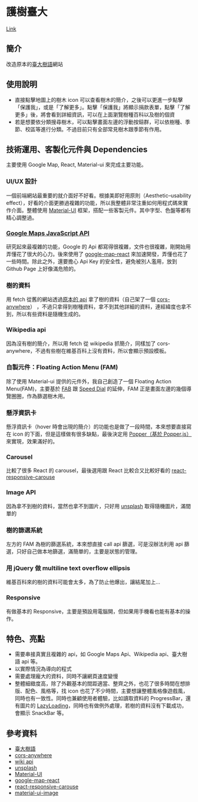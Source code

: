 # 護樹臺大

[Link](https://rhodanthe1116.github.io/final/)

## 簡介

改造原本的[臺大樹語](https://map.ntu.edu.tw/ntutree/index.htm)網站

## 使用說明

- 直接點擊地圖上的樹木 icon 可以查看樹木的簡介，之後可以更進一步點擊「保護我」，或是「了解更多」。點擊「保護我」將顯示捐款表單，點擊「了解更多」後，將會看到詳細資訊，可以在上面瀏覽樹種百科以及樹的個資
- 若是想要依分類搜尋樹木，可以點擊畫面左邊的浮動按鈕群，可以依樹種、季節、校區等進行分類。不過目前只有全部常見樹木跟季節有作用。

## 技術運用、客製化元件與 Dependencies

主要使用 Google Map, React, Material-ui 來完成主要功能。

### UI/UX 設計

一個前端網站最重要的就介面好不好看。根據美即好用原則（Aesthetic–usability effect），好看的介面更勝過複雜的功能，所以我整體非常注重如何用程式碼來實作介面。整體使用 [Material-UI](https://material-ui.com/) 框架，搭配一些客製元件。其中字型、色盤等都有精心調整過。

### [Google Maps JavaScript API](https://developers.google.com/maps/documentation/javascript/tutorial)

研究起來最複雜的功能，Google 的 Api 都寫得很複雜，文件也很複雜，剛開始用弄懂花了很大的心力。後來使用了 [google-map-react](https://github.com/google-map-react/google-map-react) 來加速開發，弄懂也花了一些時間。除此之外，還要擔心 Api Key 的安全性，避免被別人濫用，放到 Github Page 上好像滿危險的。

### 樹的資料

用 fetch 從舊的網站透過[原本的 api](https://map.ntu.edu.tw/ntutree/permitAll/treeDb/listAll) 拿了樹的資料（自己架了一個 [cors-anywhere](https://cors-anywhere.herokuapp.com/)） ，不過只拿得到樹種資料，拿不到其他詳細的資料，連經緯度也拿不到，所以有些資料是隨機生成的。

### Wikipedia api

因為沒有樹的簡介，所以用 fetch 從 wikipedia 抓簡介，同樣加了 cors-anywhere，不過有些樹在維基百科上沒有資料，所以會顯示預設模板。

### 自製元件：Floating Action Menu (FAM)

除了使用 Material-ui 提供的元件外，我自己創造了一個 Floating Action Menu(FAM)，主要基於 [FAB](https://material-ui.com/components/floating-action-button/#floating-action-button) 跟 [Speed Dial](https://material-ui.com/components/speed-dial/#speed-dial) 的延伸，FAM 正是畫面左邊的幾個導覽圈圈，作為篩選樹木用。

### 懸浮資訊卡

懸浮資訊卡（hover 時會出現的簡介）的功能也是做了一段時間，本來想要直接寫在 icon 的下面，但是這樣做有很多缺點，最後決定用 [Popper（基於 Popper.js）](https://material-ui.com/components/popper/#popper) 來實現，效果滿好的。

### Carousel

比較了很多 React 的 carousel，最後選用跟 React 比較合又比較好看的 [react-responsive-carouse](https://www.npmjs.com/package/react-responsive-carousel)

### Image API

因為拿不到樹的資料，當然也拿不到圖片，只好用 [unsplash](https://source.unsplash.com/345x200/?tree) 取得隨機圖片，滿間單的

### 樹的篩選系統

左方的 FAM 為樹的篩選系統，本來想直接 call api 篩選，可是沒辦法利用 api 篩選，只好自己做本地篩選，滿簡單的，主要是狀態的管理。

### 用 jQuery 做 multiline text overflow ellipsis

維基百科來的樹的資料可能會太多，為了防止他爆出，讓結尾加上...

### Responsive

有做基本的 Responsive，主要是預設用電腦開，但如果用手機看也能有基本的操作。

## 特色、亮點

- 需要串接真實且複雜的 api，如 Google Maps Api、Wikipedia api、臺大樹語 api 等。
- 以實際情況為導向的程式
- 需要處理龐大的資料，同時不讓網頁速度變慢
- 整體細緻度高，除了外觀基本的間距適當、整齊之外，也花了很多時間在想排版、配色、風格等，找 icon 也花了不少時間，主要想讓整體風格像遊戲風，同時也有一致性。同時也兼顧使用者體驗，比如讀取資料的 ProgressBar，還有圖片的 [LazyLoading](https://mui.wertarbyte.com/#material-ui-image)，同時也有做例外處理，若樹的資料沒有下載成功，會顯示 SnackBar 等。

## 參考資料

- [臺大樹語](https://map.ntu.edu.tw/ntutree/index.htm)
- [cors-anywhere](https://stackoverflow.com/questions/43871637/no-access-control-allow-origin-header-is-present-on-the-requested-resource-whe)
- [wiki api](https://stackoverflow.com/questions/8555320/is-there-a-clean-wikipedia-api-just-for-retrieve-content-summary)
- [unsplash](https://source.unsplash.com/345x200/?tree)
- [Material-UI](https://material-ui.com/)
- [google-map-react](https://github.com/google-map-react/google-map-react)
- [react-responsive-carouse](https://www.npmjs.com/package/react-responsive-carousel)
- [material-ui-image](https://mui.wertarbyte.com/#material-ui-image)
